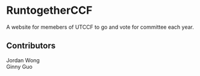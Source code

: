 # RuntogetherCCF
A website for memebers of UTCCF to go and vote for committee each year.

## Contributors
Jordan Wong <br/>
Ginny Guo
